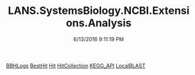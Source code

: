 ﻿---
title: LANS.SystemsBiology.NCBI.Extensions.Analysis
date: 6/13/2016 9:11:19 PM
---

[BBHLogs](T-LANS.SystemsBiology.NCBI.Extensions.Analysis.BBHLogs.html)
[BestHit](T-LANS.SystemsBiology.NCBI.Extensions.Analysis.BestHit.html)
[Hit](T-LANS.SystemsBiology.NCBI.Extensions.Analysis.Hit.html)
[HitCollection](T-LANS.SystemsBiology.NCBI.Extensions.Analysis.HitCollection.html)
[KEGG_API](T-LANS.SystemsBiology.NCBI.Extensions.Analysis.KEGG_API.html)
[LocalBLAST](T-LANS.SystemsBiology.NCBI.Extensions.Analysis.LocalBLAST.html)
